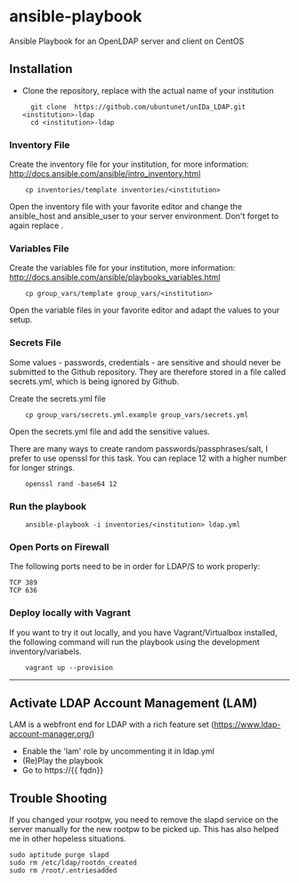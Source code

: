 # ansible-playbook

Ansible Playbook for an OpenLDAP server and client on CentOS

## Installation

* Clone the repository, replace <institution> with the actual name of your institution

        git clone  https://github.com/ubuntunet/unIDa_LDAP.git <institution>-ldap
        cd <institution>-ldap

### Inventory File

Create the inventory file for your institution, for more information: http://docs.ansible.com/ansible/intro_inventory.html

        cp inventories/template inventories/<institution>

Open the inventory file with your favorite editor and change the ansible_host and ansible_user to your server environment. Don't forget to again replace <institution>.

### Variables File

Create the variables file for your institution, more information: http://docs.ansible.com/ansible/playbooks_variables.html

        cp group_vars/template group_vars/<institution>

Open the variable files in your favorite editor and adapt the values to your setup.


### Secrets File

Some values - passwords, credentials - are sensitive and should never be submitted to the Github repository. They are therefore stored in a file called secrets.yml, which is being ignored by Github.

Create the secrets.yml file

        cp group_vars/secrets.yml.example group_vars/secrets.yml

Open the secrets.yml file and add the sensitive values.

There are many ways to create random passwords/passphrases/salt, I prefer to use openssl for this task. You can replace 12 with a higher number for longer strings.

        openssl rand -base64 12


### Run the playbook

        ansible-playbook -i inventories/<institution> ldap.yml



### Open Ports on Firewall

The following ports need to be in order for LDAP/S to work properly:
```
TCP 389
TCP 636
```

### Deploy locally with Vagrant

If you want to try it out locally, and you have Vagrant/Virtualbox installed, the following command will run the playbook using the development inventory/variabels.

        vagrant up --provision



----


## Activate LDAP Account Management (LAM)

LAM is a webfront end for LDAP with a rich feature set (https://www.ldap-account-manager.org/)

* Enable the 'lam' role by uncommenting it in ldap.yml
* (Re)Play the playbook
* Go to https://{{ fqdn}}



## Trouble Shooting

If you changed your rootpw, you need to remove the slapd service on the server manually for the new rootpw to be picked up. This has also helped me in other hopeless situations.

```
sudo aptitude purge slapd
sudo rm /etc/ldap/rootdn_created
sudo rm /root/.entriesadded
```
